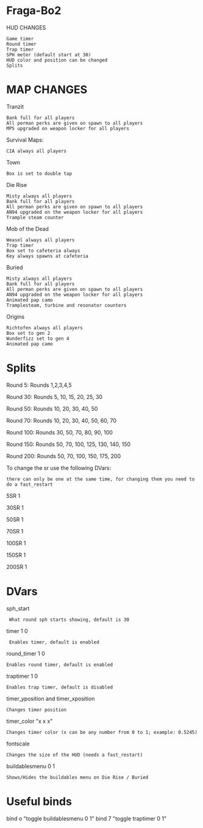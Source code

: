 # Fraga-Bo2

HUD CHANGES

    Game timer
    Round timer
    Trap timer
    SPH meter (default start at 30)
    HUD color and position can be changed
    Splits

# MAP CHANGES

Tranzit

    Bank full for all players
    All perman perks are given on spawn to all players
    MP5 upgraded on weapon locker for all players
    
Survival Maps:

    CIA always all players
    
Town

    Box is set to double tap
    
Die Rise

    Misty always all players
    Bank full for all players
    All perman perks are given on spawn to all players
    AN94 upgraded on the weapon locker for all players
    Trample steam counter
    
Mob of the Dead

    Weasel always all players
    Trap timer
    Box set to cafeteria always
    Key always spawns at cafeteria
    
Buried

    Misty always all players
    Bank full for all players
    All perman perks are given on spawn to all players
    AN94 upgraded on the weapon locker for all players
    Animated pap camo
    Tramplesteam, turbine and resonator counters

Origins

    Richtofen always all players
    Box set to gen 2
    Wunderfizz set to gen 4
    Animated pap camo

# Splits

Round 5: Rounds 1,2,3,4,5

Round 30: Rounds 5, 10, 15, 20, 25, 30

Round 50: Rounds 10, 20, 30, 40, 50

Round 70: Rounds 10, 20, 30, 40, 50, 60, 70

Round 100: Rounds 30, 50, 70, 80, 90, 100

Round 150: Rounds 50, 70, 100, 125, 130, 140, 150

Round 200: Rounds 50, 70, 100, 150, 175, 200

To change the sr use the following DVars:

    there can only be one at the same time, for changing them you need to do a fast_restart

5SR 1

30SR 1

50SR 1

70SR 1

100SR 1

150SR 1

200SR 1

# DVars

sph_start

     What round sph starts showing, default is 30
    
timer 1 0

     Enables timer, default is enabled

round_timer 1 0

    Enables round timer, default is enabled

traptimer 1 0

    Enables trap timer, default is disabled
    
timer_yposition and timer_xposition

    Changes timer position
    
timer_color "x x x"

    Changes timer color (x can be any number from 0 to 1; example: 0.5245)
    
fontscale

    Changes the size of the HUD (needs a fast_restart)
        
buildablesmenu 0 1

    Shows/Hides the buildables menu on Die Rise / Buried

# Useful binds

bind o "toggle buildablesmenu 0 1"
bind 7 "toggle traptimer 0 1"